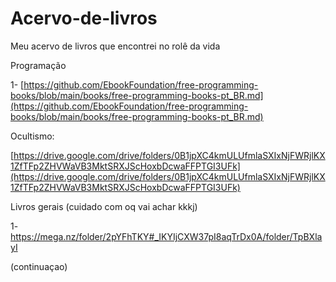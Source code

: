 # Acervo-de-livros
Meu acervo de livros que encontrei no rolê da vida


Programação

1- [https://github.com/EbookFoundation/free-programming-books/blob/main/books/free-programming-books-pt_BR.md](https://github.com/EbookFoundation/free-programming-books/blob/main/books/free-programming-books-pt_BR.md)


Ocultismo:

[https://drive.google.com/drive/folders/0B1jpXC4kmULUfmlaSXIxNjFWRjlKX1ZfTFp2ZHVWaVB3MktSRXJScHoxbDcwaFFPTGI3UFk](https://drive.google.com/drive/folders/0B1jpXC4kmULUfmlaSXIxNjFWRjlKX1ZfTFp2ZHVWaVB3MktSRXJScHoxbDcwaFFPTGI3UFk)

Livros gerais (cuidado com oq vai achar kkkj)

1- https://mega.nz/folder/2pYFhTKY#_IKYIjCXW37pI8aqTrDx0A/folder/TpBXlayI



(continuaçao)
